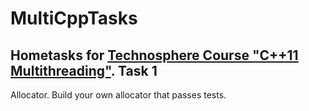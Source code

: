 MultiCppTasks
=============
Hometasks for [Technosphere Course "C++11 Multithreading"](https://sphere.mail.ru/curriculum/program/discipline/28/).
Task 1
------
Allocator. Build your own allocator that passes tests.
